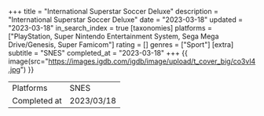 +++
title = "International Superstar Soccer Deluxe"
description = "International Superstar Soccer Deluxe"
date = "2023-03-18"
updated = "2023-03-18"
in_search_index = true
[taxonomies]
platforms = ["PlayStation, Super Nintendo Entertainment System, Sega Mega Drive/Genesis, Super Famicom"]
rating = []
genres = ["Sport"]
[extra]
subtitle = "SNES"
completed_at = "2023-03-18"
+++
{{ image(src="https://images.igdb.com/igdb/image/upload/t_cover_big/co3vl4.jpg") }}

|              |            |
| ------------ | ---------- |
| Platforms    | SNES |
| Completed at | 2023/03/18 |

